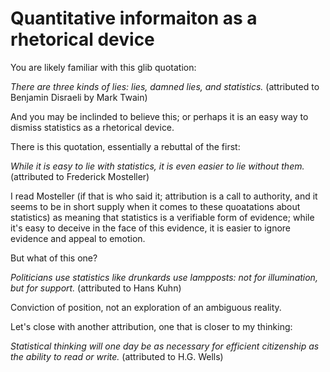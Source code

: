 # Quantitative informaiton as a rhetorical device

You are likely familiar with this glib quotation:

_There are three kinds of lies: lies, damned lies, and statistics._
(attributed to Benjamin Disraeli by Mark Twain)

And you may be inclinded to believe this; or perhaps it is an easy way to dismiss statistics as a rhetorical device. 

There is this quotation, essentially a rebuttal of the first:

_While it is easy to lie with statistics, it is even easier to lie without them._ (attributed to Frederick Mosteller)

I read Mosteller (if that is who said it; attribution is a call to authority, and it seems to be in short supply when it comes to these quoatations about statistics) as meaning that statistics is a verifiable form of evidence; while it's easy to deceive in the face of this evidence, it is easier to ignore evidence and appeal to emotion.

But what of this one?

_Politicians use statistics like drunkards use lampposts: not for illumination, but for support._
(attributed to Hans Kuhn)

Conviction of position, not an exploration of an ambiguous reality.

Let's close with another attribution, one that is closer to my thinking:

_Statistical thinking will one day be as necessary for efficient citizenship as the ability to read or write._ (attributed to H.G. Wells)

